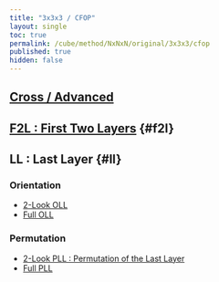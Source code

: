```yaml
---
title: "3x3x3 / CFOP"
layout: single
toc: true
permalink: /cube/method/NxNxN/original/3x3x3/cfop
published: true
hidden: false
---
```


<head>
  <base target="_blank">
</head>



## [Cross / Advanced](/cube/method/NxNxN/original/3x3x3/cross/advanced)



## [F2L : First Two Layers](/cube/method/NxNxN/original/3x3x3/f2l) {#f2l}



## LL : Last Layer {#ll}

### Orientation

- [2-Look OLL](/cube/method/NxNxN/original/3x3x3/2_look_oll)
- [Full OLL](/cube/method/NxNxN/original/3x3x3/full_oll)

### Permutation

- [2-Look PLL : Permutation of the Last Layer](/cube/method/NxNxN/original/3x3x3/2_look_pll)
- [Full PLL](/cube/method/NxNxN/original/3x3x3/full_pll)
